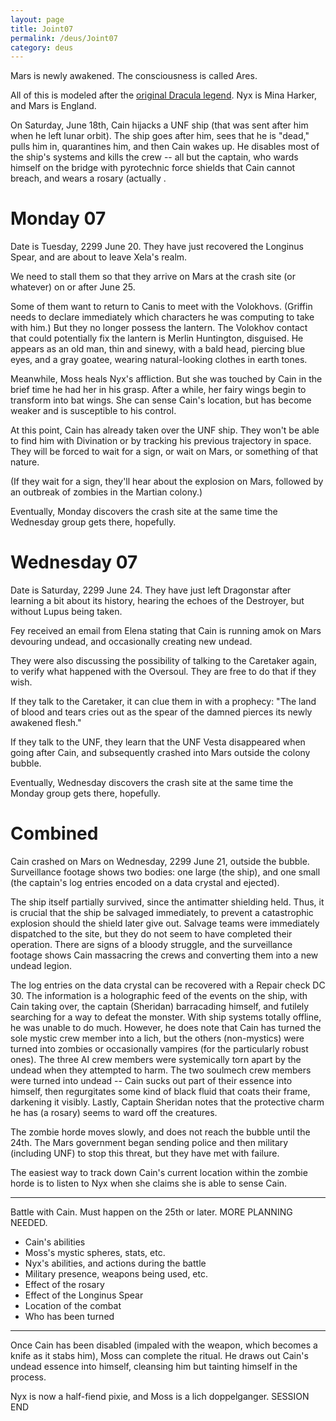 ```yaml
---
layout: page
title: Joint07
permalink: /deus/Joint07
category: deus
---
```

Mars is newly awakened. The consciousness is called Ares.

All of this is modeled after the [original Dracula legend](http://education.yahoo.com/homework_help/cliffsnotes/dracula/22.html). Nyx is Mina Harker, and Mars is England.

On Saturday, June 18th, Cain hijacks a UNF ship (that was sent after him when he left lunar orbit). The ship goes after him, sees that he is &quot;dead,&quot; pulls him in, quarantines him, and then Cain wakes up. He disables most of the ship's systems and kills the crew -- all but the captain, who wards himself on the bridge with pyrotechnic force shields that Cain cannot breach, and wears a rosary (actually .


# Monday 07

Date is Tuesday, 2299 June 20. They have just recovered the Longinus Spear, and are about to leave Xela's realm.

We need to stall them so that they arrive on Mars at the crash site (or whatever) on or after June 25.

Some of them want to return to Canis to meet with the Volokhovs. (Griffin needs to declare immediately which characters he was computing to take with him.) But they no longer possess the lantern. The Volokhov contact that could potentially fix the lantern is Merlin Huntington, disguised. He appears as an old man, thin and sinewy, with a bald head, piercing blue eyes, and a gray goatee, wearing natural-looking clothes in earth tones.

Meanwhile, Moss heals Nyx's affliction. But she was touched by Cain in the brief time he had her in his grasp. After a while, her fairy wings begin to transform into bat wings. She can sense Cain's location, but has become weaker and is susceptible to his control.

At this point, Cain has already taken over the UNF ship. They won't be able to find him with Divination or by tracking his previous trajectory in space. They will be forced to wait for a sign, or wait on Mars, or something of that nature.

(If they wait for a sign, they'll hear about the explosion on Mars, followed by an outbreak of zombies in the Martian colony.)

Eventually, Monday discovers the crash site at the same time the Wednesday group gets there, hopefully.


# Wednesday 07

Date is Saturday, 2299 June 24. They have just left Dragonstar after learning a bit about its history, hearing the echoes of the Destroyer, but without Lupus being taken.

Fey received an email from Elena stating that Cain is running amok on Mars devouring undead, and occasionally creating new undead.

They were also discussing the possibility of talking to the Caretaker again, to verify what happened with the Oversoul. They are free to do that if they wish.

If they talk to the Caretaker, it can clue them in with a prophecy: &quot;The land of blood and tears cries out as the spear of the damned pierces its newly awakened flesh.&quot;

If they talk to the UNF, they learn that the UNF Vesta disappeared when going after Cain, and subsequently crashed into Mars outside the colony bubble.

Eventually, Wednesday discovers the crash site at the same time the Monday group gets there, hopefully.


# Combined

Cain crashed on Mars on Wednesday, 2299 June 21, outside the bubble. Surveillance footage shows two bodies: one large (the ship), and one small (the captain's log entries encoded on a data crystal and ejected).

The ship itself partially survived, since the antimatter shielding held. Thus, it is crucial that the ship be salvaged immediately, to prevent a catastrophic explosion should the shield later give out. Salvage teams were immediately dispatched to the site, but they do not seem to have completed their operation. There are signs of a bloody struggle, and the surveillance footage shows Cain massacring the crews and converting them into a new undead legion.

The log entries on the data crystal can be recovered with a Repair check DC 30. The information is a holographic feed of the events on the ship, with Cain taking over, the captain (Sheridan) barracading himself, and futilely searching for a way to defeat the monster. With ship systems totally offline, he was unable to do much. However, he does note that Cain has turned the sole mystic crew member into a lich, but the others (non-mystics) were turned into zombies or occasionally vampires (for the particularly robust ones). The three AI crew members were systemically torn apart by the undead when they attempted to harm. The two soulmech crew members were turned into undead -- Cain sucks out part of their essence into himself, then regurgitates some kind of black fluid that coats their frame, darkening it visibly. Lastly, Captain Sheridan notes that the protective charm he has (a rosary) seems to ward off the creatures.

The zombie horde moves slowly, and does not reach the bubble until the 24th. The Mars government began sending police and then military (including UNF) to stop this threat, but they have met with failure.

The easiest way to track down Cain's current location within the zombie horde is to listen to Nyx when she claims she is able to sense Cain.

-----

Battle with Cain. Must happen on the 25th or later. MORE PLANNING NEEDED.
* Cain's abilities
* Moss's mystic spheres, stats, etc.
* Nyx's abilities, and actions during the battle
* Military presence, weapons being used, etc.
* Effect of the rosary
* Effect of the Longinus Spear
* Location of the combat
* Who has been turned

-----

Once Cain has been disabled (impaled with the weapon, which becomes a knife as it stabs him), Moss can complete the ritual. He draws out Cain's undead essence into himself, cleansing him but tainting himself in the process.

Nyx is now a half-fiend pixie, and Moss is a lich doppelganger. SESSION END
